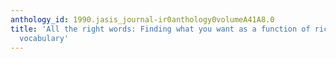 ```yaml
---
anthology_id: 1990.jasis_journal-ir0anthology0volumeA41A8.0
title: 'All the right words: Finding what you want as a function of richness of indexing
  vocabulary'
---
```

